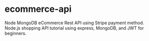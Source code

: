 # ecommerce-api
Node MongoDB eCommerce Rest API using Stripe payment method. Node.js shopping API tutorial using express, MongoDB, and JWT for beginners.
